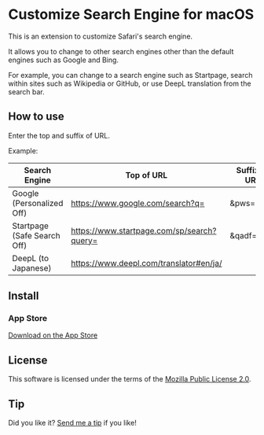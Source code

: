 # Customize Search Engine for macOS

This is an extension to customize Safari's search engine.

It allows you to change to other search engines other than the default engines such as Google and Bing.

For example, you can change to a search engine such as Startpage, search within sites such as Wikipedia or GitHub, or use DeepL translation from the search bar.

## How to use

Enter the top and suffix of URL.

Example:

| Search Engine | Top of URL | Suffix of URL |
| ------------- | ---------- | ------------- |
| Google (Personalized Off) | https://www.google.com/search?q= | &pws=0 |
| Startpage (Safe Search Off) | https://www.startpage.com/sp/search?query= | &qadf=none |
| DeepL (to Japanese) | https://www.deepl.com/translator#en/ja/ |  |

## Install

### App Store

[Download on the App Store](https://apps.apple.com/app/customize-search-engine/id6445840140)

## License

This software is licensed under the terms of the [Mozilla Public License 2.0](https://www.mozilla.org/en-US/MPL/2.0/).

## Tip

Did you like it? [Send me a tip](https://cizzuk.net/en/tip/) if you like!
